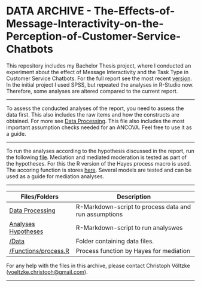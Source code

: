 DATA ARCHIVE - The-Effects-of-Message-Interactivity-on-the-Perception-of-Customer-Service-Chatbots
===

This repository includes my Bachelor Thesis project, where I conducted an experiment about the effect of Message Interactivity and the Task Type in Customer Service Chatbots. For the full report see the most recent [version](https://github.com/christophvoe/The-Effects-of-Message-Interactivity-on-the-Perception-of-Customer-Service-Chatbots/blob/main/Manuscript/Bachelor_Thesis_Christoph_Voeltzke_3033352.pdf).
In the initial project I used SPSS, but repeated the analyses in R-Studio now. Therefore, some analyses are altered compared to the current report.

---

To assess the conducted analyses of the report, you need to assess the data first. This also includes the raw items and how the constructs are obtained. For more see [Data Processing](https://github.com/christophvoe/The-Effects-of-Message-Interactivity-on-the-Perception-of-Customer-Service-Chatbots/blob/main/Data_processing_and_assumption_checks.Rmd). This file also includes the most important assumption checks needed for an ANCOVA. Feel free to use it as a guide.

---

To run the analyses according to the hypothesis discussed in the report, run the following [file](https://github.com/christophvoe/The-Effects-of-Message-Interactivity-on-the-Perception-of-Customer-Service-Chatbots/blob/main/Analyses_Hypotheses.Rmd). Mediation and mediated moderation is tested as part of the hypotheses. For this the R version of the Hayes process macro is used. The accoring function is stores [here](https://github.com/christophvoe/The-Effects-of-Message-Interactivity-on-the-Perception-of-Customer-Service-Chatbots/blob/main/Functions/process.R).
Several models are tested and can be used as a guide for mediation analyses.

---

| Files/Folders                 | Description   |
| -----------------             | ------------- |
|[Data Processing](https://github.com/christophvoe/The-Effects-of-Message-Interactivity-on-the-Perception-of-Customer-Service-Chatbots/blob/main/Data_processing_and_assumption_checks.Rmd)      |R-Markdown-script to process data and run assumptions|
|[Analyses Hypotheses](https://github.com/christophvoe/The-Effects-of-Message-Interactivity-on-the-Perception-of-Customer-Service-Chatbots/blob/main/Analyses_Hypotheses.Rmd)         |R-Markdown-script to run analyswes|
|[/Data](https://github.com/christophvoe/The-Effects-of-Message-Interactivity-on-the-Perception-of-Customer-Service-Chatbots/tree/main/Data)                          |Folder containing data files. |
|[/Functions/process.R](https://github.com/christophvoe/The-Effects-of-Message-Interactivity-on-the-Perception-of-Customer-Service-Chatbots/blob/main/Functions/process.R)                     |Process function by Hayes for mediation|

For any help with the files in this archive, please contact Christoph Völtzke (voeltzke.christoph@gmail.com). 

---
